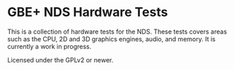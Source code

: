 # GBE+ NDS Hardware Tests

This is a collection of hardware tests for the NDS. These tests covers areas such as the CPU, 2D and 3D graphics engines, audio, and memory. It is currently a work in progress.

Licensed under the GPLv2 or newer.
